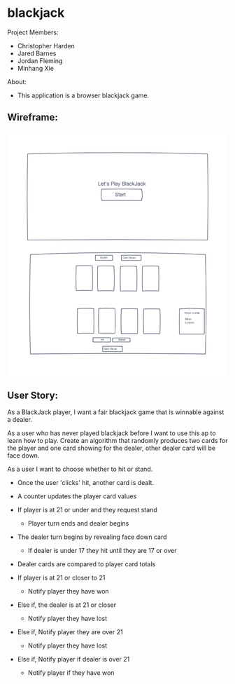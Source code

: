 # blackjack

Project Members: 
* Christopher Harden
* Jared Barnes
* Jordan Fleming
* Minhang Xie

About:
* This application is a browser blackjack game.

## Wireframe:
![BlackJack](./img/BlackJack%20Wireframe.png)

## User Story:
As a BlackJack player, I want a fair blackjack game that is winnable against a dealer.

As a user who has never played blackjack before I want to use this ap to learn how to play.
  Create an algorithm that randomly produces two cards for the player and one card showing for the dealer, other dealer card will be face down.

As a user I want to choose whether to hit or stand.
  * Once the user 'clicks' hit, another card is dealt.
  * A counter updates the player card values
  * If player is at 21 or under and they request stand
    * Player turn ends and dealer begins
  
  * The dealer turn begins by revealing face down card
    * If dealer is under 17 they hit until they are 17 or over
  
  * Dealer cards are compared to player card totals
  * If player is at 21 or closer to 21
    * Notify player they have won
  * Else if, the dealer is at 21 or closer
    * Notify player they have lost
  * Else if, Notify player they are over 21
    * Notify player they have lost
  * Else if, Notify player if dealer is over 21
    * Notify player if they have won
